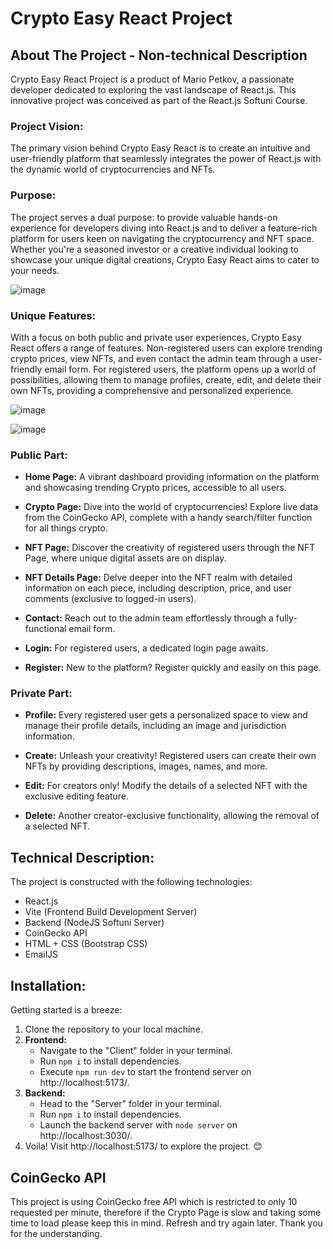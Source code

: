 # Crypto Easy React Project

## About The Project - Non-technical Description

Crypto Easy React Project is a product of Mario Petkov, a passionate developer dedicated to exploring the vast landscape of React.js. This innovative project was conceived as part of the React.js Softuni Course.

### Project Vision:

The primary vision behind Crypto Easy React is to create an intuitive and user-friendly platform that seamlessly integrates the power of React.js with the dynamic world of cryptocurrencies and NFTs. 

### Purpose:

The project serves a dual purpose: to provide valuable hands-on experience for developers diving into React.js and to deliver a feature-rich platform for users keen on navigating the cryptocurrency and NFT space. Whether you're a seasoned investor or a creative individual looking to showcase your unique digital creations, Crypto Easy React aims to cater to your needs.

![image](https://github.com/Mario1515/CryptoEasy/assets/126467500/38558e3f-2880-475d-8ded-c2eb6da80481)

### Unique Features:

With a focus on both public and private user experiences, Crypto Easy React offers a range of features. Non-registered users can explore trending crypto prices, view NFTs, and even contact the admin team through a user-friendly email form. For registered users, the platform opens up a world of possibilities, allowing them to manage profiles, create, edit, and delete their own NFTs, providing a comprehensive and personalized experience.

![image](https://github.com/Mario1515/CryptoEasy/assets/126467500/ff99bf9b-acc3-4f23-8d25-b37661e6606a)

![image](https://github.com/Mario1515/CryptoEasy/assets/126467500/636e415e-9c64-4ba2-b116-72c49512aef3)


### Public Part:
- **Home Page:** A vibrant dashboard providing information on the platform and showcasing trending Crypto prices, accessible to all users.

- **Crypto Page:** Dive into the world of cryptocurrencies! Explore live data from the CoinGecko API, complete with a handy search/filter function for all things crypto.

- **NFT Page:** Discover the creativity of registered users through the NFT Page, where unique digital assets are on display.

- **NFT Details Page:** Delve deeper into the NFT realm with detailed information on each piece, including description, price, and user comments (exclusive to logged-in users).

- **Contact:** Reach out to the admin team effortlessly through a fully-functional email form.

- **Login:** For registered users, a dedicated login page awaits.

- **Register:** New to the platform? Register quickly and easily on this page.

### Private Part:
- **Profile:** Every registered user gets a personalized space to view and manage their profile details, including an image and jurisdiction information.

- **Create:** Unleash your creativity! Registered users can create their own NFTs by providing descriptions, images, names, and more.

- **Edit:** For creators only! Modify the details of a selected NFT with the exclusive editing feature.

- **Delete:** Another creator-exclusive functionality, allowing the removal of a selected NFT.

## Technical Description:

The project is constructed with the following technologies:
- React.js
- Vite (Frontend Build Development Server)
- Backend (NodeJS Softuni Server)
- CoinGecko API
- HTML + CSS (Bootstrap CSS)
- EmailJS

## Installation:

Getting started is a breeze:
1. Clone the repository to your local machine.
2. **Frontend:**
    - Navigate to the "Client" folder in your terminal.
    - Run `npm i` to install dependencies.
    - Execute `npm run dev` to start the frontend server on http://localhost:5173/.
3. **Backend:**
    - Head to the "Server" folder in your terminal.
    - Run `npm i` to install dependencies.
    - Launch the backend server with `node server` on http://localhost:3030/.
4. Voila! Visit http://localhost:5173/ to explore the project. 😊

## CoinGecko API 

This project is using CoinGecko free API which is restricted to only 10 requested per minute, therefore if the Crypto Page is slow and taking some time to load please keep this in mind. Refresh and try again later. Thank you for the understanding. 

